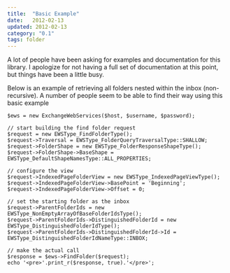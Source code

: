 ```yaml
---
title:  "Basic Example"
date:   2012-02-13
updated: 2012-02-13
category: "0.1"
tags: folder
---
```

A lot of people have been asking for examples and documentation for this
library.  I apologize for not having a full set of documentation at this point,
but things have been a little busy.

Below is an example of retrieving all folders nested within the inbox
(non-recursive). A number of people seem to be able to find their way using this
basic example


```php?start_inline=1
$ews = new ExchangeWebServices($host, $username, $password);

// start building the find folder request
$request = new EWSType_FindFolderType();
$request->Traversal = EWSType_FolderQueryTraversalType::SHALLOW;
$request->FolderShape = new EWSType_FolderResponseShapeType();
$request->FolderShape->BaseShape = EWSType_DefaultShapeNamesType::ALL_PROPERTIES;

// configure the view
$request->IndexedPageFolderView = new EWSType_IndexedPageViewType();
$request->IndexedPageFolderView->BasePoint = 'Beginning';
$request->IndexedPageFolderView->Offset = 0;

// set the starting folder as the inbox
$request->ParentFolderIds = new EWSType_NonEmptyArrayOfBaseFolderIdsType();
$request->ParentFolderIds->DistinguishedFolderId = new EWSType_DistinguishedFolderIdType();
$request->ParentFolderIds->DistinguishedFolderId->Id = EWSType_DistinguishedFolderIdNameType::INBOX;

// make the actual call
$response = $ews->FindFolder($request);
echo '<pre>'.print_r($response, true).'</pre>';
```
